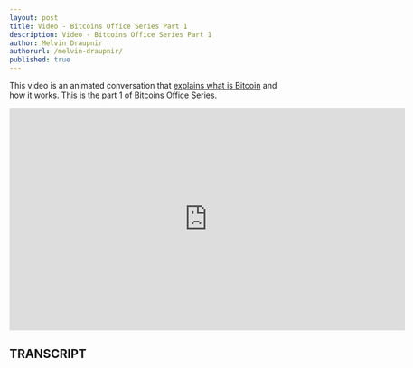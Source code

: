 ```yaml
---
layout: post
title: Video - Bitcoins Office Series Part 1
description: Video - Bitcoins Office Series Part 1
author: Melvin Draupnir
authorurl: /melvin-draupnir/
published: true
---
```


<p>This video is an animated conversation that <a href="/crypsa-future-of-bitcoin/">explains what is Bitcoin</a> and how it works. This is the part 1 of Bitcoins Office Series.</p>

<center><iframe width="700" height="394" src="https://www.youtube.com/embed/DkwsyH489z0" frameborder="0" allowfullscreen></iframe></center>

<h2>TRANSCRIPT</h2>
